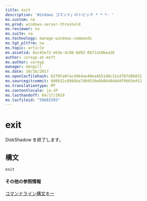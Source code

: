 ```yaml
---
title: exit
description: 'Windows コマンド」のトピック * * *- '
ms.custom: na
ms.prod: windows-server-threshold
ms.reviewer: na
ms.suite: na
ms.technology: manage-windows-commands
ms.tgt_pltfrm: na
ms.topic: article
ms.assetid: 8ac45e72-eb3e-4c88-8d92-0b71a58bea36
author: coreyp-at-msft
ms.author: coreyp
manager: dongill
ms.date: 10/16/2017
ms.openlocfilehash: 62f0fa0facd464ee40ea4b51d0c31cd767d8b831
ms.sourcegitcommit: 0d0b32c8986ba7db9536e0b8648d4ddf9b03e452
ms.translationtype: MT
ms.contentlocale: ja-JP
ms.lasthandoff: 04/17/2019
ms.locfileid: "59881593"
---
```

# <a name="exit"></a>exit



DiskShadow を終了します。

## <a name="syntax"></a>構文

```
exit
```

#### <a name="additional-references"></a>その他の参照情報

[コマンドライン構文キー](command-line-syntax-key.md)